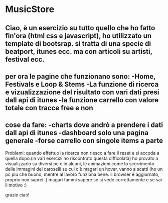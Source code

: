 # MusicStore
Ciao, è un esercizio su tutto quello che ho fatto fin'ora (html css e javascript), ho utilizzato un template di bootsrap.  si tratta di una specie di beatport, itunes ecc.
ma con articoli su artisti, festival ecc.
-------------
per ora le pagine che funzionano sono: 
-Home, Festivals e Loop & Stems
-La funzione di ricerca e vizualizzazione del risultato con vari dati presi dall api di itunes
-la funzione carrello con valore totale con tracce free e non
----------------
cose da fare:
-charts dove andrò a prendere i dati dall api di itunes
-dashboard solo una pagina generale
-forse carrello con singole items a parte
---------------------
Problemi:
quando effettuo la ricerca non riesco a fare il reset e si accoda a quella dopo.(in vari esercizi ho riscontrato questa difficolatà)
ho provato a visualizzarlo su diversi pc e in alcuni, le animazioni come lo scorrimento delle immagini dei caroselli su cui c'è magari un hover,
vanno a scatti (ho un pc piu che buono, mentre al lavoro funziona bene. il browser è aggiornato, proprio non saprei..) magari fammi sapere se
si vede correttamente e se sai il motivo :)

grazie ciao!

